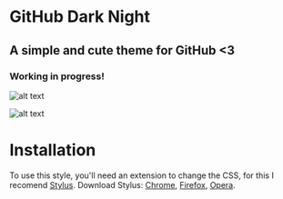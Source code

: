 # GitHub Dark Night
## A simple and cute theme for GitHub <3

### Working in progress!

![alt text](https://i.imgur.com/fvbjFk9.png)


![alt text](https://i.imgur.com/myL5Nsx.png)

# Installation
To use this style, you'll need an extension to change the CSS, for this I recomend [Stylus](https://github.com/stylus/stylus).
Download Stylus: [Chrome](https://chrome.google.com/webstore/detail/stylus/clngdbkpkpeebahjckkjfobafhncgmne/), [Firefox](https://addons.mozilla.org/en-US/firefox/addon/styl-us/), [Opera](https://addons.opera.com/en/extensions/details/stylus/).


